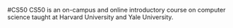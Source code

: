 #CS50
CS50 is an on-campus and online introductory course on computer science taught at Harvard University and Yale University.